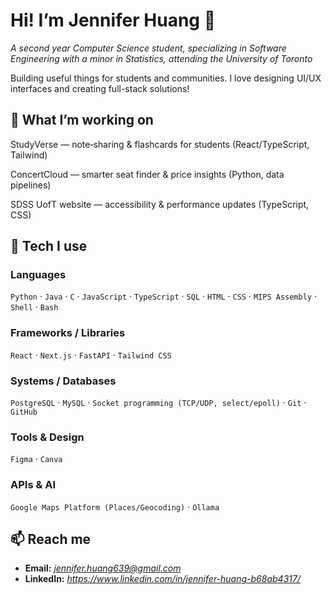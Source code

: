 # Hi! I’m Jennifer Huang 👋

*A second year Computer Science student, specializing in Software Engineering with a minor in Statistics, attending the University of Toronto*

Building useful things for students and communities. I love designing UI/UX interfaces and creating full-stack solutions!

## 🚀 What I’m working on

StudyVerse — note‑sharing & flashcards for students (React/TypeScript, Tailwind)

ConcertCloud — smarter seat finder & price insights (Python, data pipelines)

SDSS UofT website — accessibility & performance updates (TypeScript, CSS)


## 🧰 Tech I use

### Languages

`Python` · `Java` · `C` · `JavaScript` · `TypeScript` · `SQL` · `HTML` · `CSS` · `MIPS Assembly` · `Shell` · `Bash`

### Frameworks / Libraries

`React` · `Next.js` · `FastAPI` · `Tailwind CSS`

### Systems / Databases

`PostgreSQL` · `MySQL` · `Socket programming (TCP/UDP, select/epoll)` · `Git` · `GitHub`

### Tools & Design

`Figma` · `Canva` 

### APIs & AI

`Google Maps Platform (Places/Geocoding)` · `Ollama` 

## 📫 Reach me

* **Email:** *jennifer.huang639@gmail.com*
* **LinkedIn:** *https://www.linkedin.com/in/jennifer-huang-b68ab4317/*
